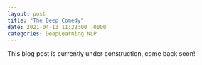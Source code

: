 ```yaml
---
layout: post
title: "The Deep Comedy"
date: 2021-04-13 11:22:00 -0000
categories: DeepLearning NLP
---
```

This blog post is currently under construction, come back soon!
